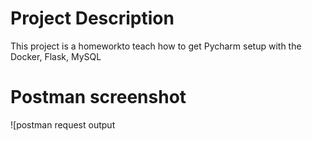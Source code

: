 # Project Description
This project is a homeworkto teach how to get Pycharm setup with the Docker, Flask, MySQL

# Postman screenshot
![postman request output
